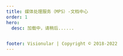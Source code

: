 ```yaml
---
title: 媒体处理服务（MPS）-文档中心
order: 1
hero:
  desc: 加载中，请稍后......


footer: Visionular | Copyright © 2018-2022 
---
```


<script language="javascript" type="text/javascript">
           window.location.href="mps/"; 
</script>
